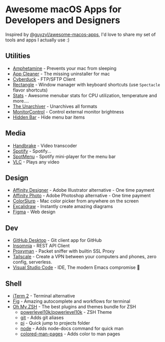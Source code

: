 # Awesome macOS Apps for Developers and Designers

Inspired by [@guyzyl/awesome-macos-apps](https://github.com/guyzyl/awesome-macos-apps), I'd love to share my set of tools and apps I actually use :)

## Utilities

- [Amphetamine](https://apps.apple.com/il/app/amphetamine/id937984704?mt=12/) - Prevents your mac from sleeping
- [App Cleaner](https://freemacsoft.net/appcleaner/) - The missing uninstaller for mac
- [Cyberduck](https://cyberduck.io/) - FTP/SFTP Client
- [Rectangle](https://rectangleapp.com/) - Window manager with keyboard shortcuts (use `Spectacle` flavor shortcuts)
- [Stats](https://github.com/exelban/stats/) - Awesome menubar stats for CPU utilization, temperature and more....
- [The Unarchiver](https://theunarchiver.com/) - Unarchives all formats
- [MonitorControl](https://github.com/MonitorControl/MonitorControl) - Control external monitor brightness
- [Hidden Bar](https://github.com/dwarvesf/hidden) - Hide menu bar items


## Media

- [Handbrake](https://handbrake.fr/) - Video transcoder
- [Spotify](https://www.spotify.com/) - Spotify...
- [SpotMenu](https://kmikiy.github.io/SpotMenu/) - Spotify mini-player for the menu bar
- [VLC](https://www.videolan.org/) - Plays any video

## Design

- [Affinity Designer](https://affinity.serif.com/en-us/designer/) - Adobe Illustrator alternative - One time payment
- [Affinity Photo](https://affinity.serif.com/en-us/photo/) - Adobe Photoshop alternative - One time payment
- [ColorSlurp](https://colorslurp.com/) - Mac color picker from anywhere on the screen
- [Excalidraw](https://excalidraw.com/) - Instantly create amazing diagrams
- [Figma](https://www.figma.com/) - Web design

## Dev

- [GitHub Desktop](https://desktop.github.com/) - Git client app for GitHub
- [Insomnia](https://insomnia.rest/products/insomnia) - REST API Client
- [Proxyman](https://proxyman.io/) - Packet sniffer with builtin SSL Proxy
- [Tailscale](https://tailscale.com/) - Create a VPN between your computers and phones, zero config, serverless.
- [Visual Studio Code](https://code.visualstudio.com/) - IDE, The modern Emacs compromise 🙈

## Shell

- [iTerm 2](https://iterm2.com/) - Terminal alternative
- [Fig](https://fig.io/) - Amazing autocomplete and workflows for terminal
- [Oh My ZSH](https://ohmyz.sh/) - The best plugins and themes bundle for ZSH
  - [powerlevel10k/powerlevel10k](https://github.com/romkatv/powerlevel10k) - ZSH Theme
  - [git](https://github.com/ohmyzsh/ohmyzsh/tree/master/plugins/git) - Adds git aliases
  - [pj](https://github.com/ohmyzsh/ohmyzsh/tree/master/plugins/pj) - Quick jump to projects folder
  - [node](https://github.com/ohmyzsh/ohmyzsh/tree/master/plugins/node) - Adds node-docs command for quick man 
  - [colored-man-pages](https://github.com/ohmyzsh/ohmyzsh/tree/master/plugins/colored-man-pages) - Adds color to man pages
